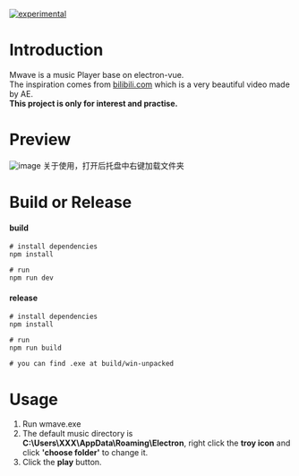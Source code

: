 [![experimental](http://badges.github.io/stability-badges/dist/experimental.svg)](http://github.com/badges/stability-badges)
# Introduction
Mwave is a music Player base on electron-vue.  
The inspiration comes from [bilibili.com](https://www.bilibili.com/video/av14342490) which is a very beautiful video made by AE.  
**This project is only for interest and practise.**

# Preview
![image](https://github.com/geminate/nwdxlgzs/blob/master/readme/preview.gif)
关于使用，打开后托盘中右键加载文件夹

# Build or Release
#### build
```
# install dependencies
npm install

# run
npm run dev
```
#### release
```
# install dependencies
npm install

# run
npm run build

# you can find .exe at build/win-unpacked
```
# Usage
1. Run wmave.exe
2. The default music directory is **C:\Users\XXX\AppData\Roaming\Electron**, right click the **troy icon** and click **'choose folder'** to change it.
3. Click the **play** button.
